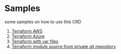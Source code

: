 # Samples

some samples on how to use this CRD

1. [Terraform AWS](./terraform-aws.yaml)
2. [Terraform Azure](./terraform-azure.yaml)
3. [Terraform with var files](./terraform-var-files.yaml)
4. [Terraform module source from private git repository](./terraform-git-ssh.yaml)